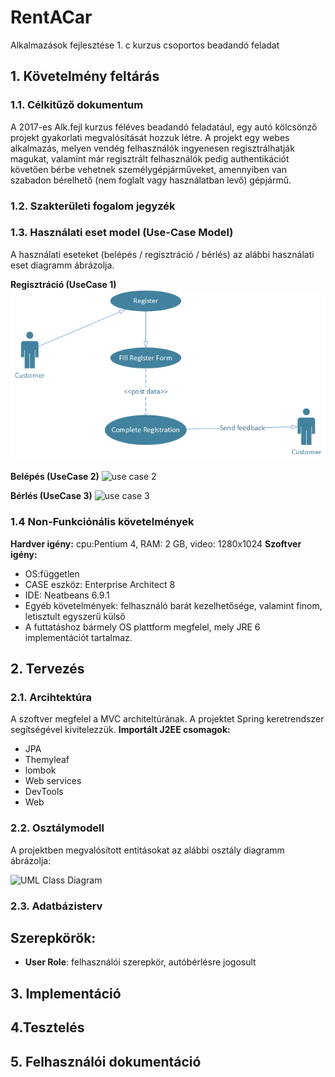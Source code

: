 # **RentACar**
Alkalmazások fejlesztése 1. c kurzus csoportos beadandó feladat

## **1. Követelmény feltárás**

### **1.1. Célkitűző dokumentum**
A 2017-es Alk.fejl kurzus féléves beadandó feladatául, egy autó kölcsönző projekt gyakorlati megvalósítását hozzuk létre.
A projekt egy webes alkalmazás, melyen vendég felhasználók ingyenesen regisztrálhatják magukat, valamint már regisztrált felhasználók pedig authentikációt követően bérbe vehetnek személygépjárműveket, amennyiben van szabadon bérelhető (nem foglalt vagy használatban levő) gépjármű.

### **1.2. Szakterületi fogalom jegyzék**

### **1.3. Használati eset model (Use-Case Model)**

A használati eseteket (belépés / regisztráció / bérlés) az alábbi használati eset diagramm ábrázolja.

**Regisztráció (UseCase 1)**
![use case 1](https://github.com/csokistej/RentACar/blob/master/usecase1.png)

**Belépés (UseCase 2)**
![use case 2](RentACar/usecase2.png)

**Bérlés (UseCase 3)**
![use case 3](RentACar/usecase3.png)

### **1.4 Non-Funkciónális követelmények**
**Hardver igény:** cpu:Pentium 4, RAM: 2 GB, video: 1280x1024
**Szoftver igény:**
  - OS:független
  - CASE eszköz: Enterprise Architect 8
  - IDE: Neatbeans 6.9.1
  - Egyéb követelmények: felhasználó barát kezelhetősége, valamint finom, letisztult egyszerű külső 
  - A futtatáshoz bármely OS plattform megfelel, mely JRE 6 implementációt tartalmaz.
  

## **2. Tervezés**

### **2.1. Arcihtektúra**
A szoftver megfelel a MVC architeltúrának. A projektet Spring keretrendszer segítségével kivitelezzük. 
**Importált J2EE csomagok:**
  - JPA
  - Themyleaf
  - lombok
  - Web services
  - DevTools
  - Web

### **2.2. Osztálymodell**
A projektben megvalósított entitásokat az alábbi osztály diagramm ábrázolja: 

![UML Class Diagram](RentACar/UMLClassDiagram.png)

### **2.3. Adatbázisterv**
## Szerepkörök:
  - **User Role**: felhasználói szerepkör, autóbérlésre jogosult

## **3. Implementáció**

## **4.Tesztelés**

## 5. **Felhasználói dokumentáció**
